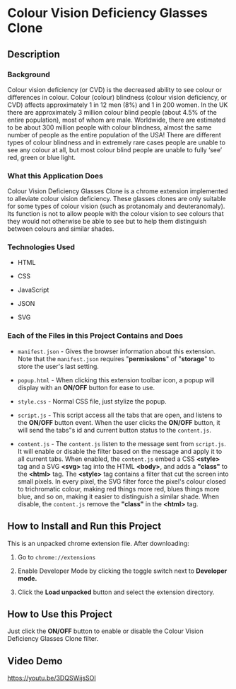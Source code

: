 # Colour Vision Deficiency Glasses Clone

## Description

### Background

Colour vision deficiency (or CVD) is the decreased ability to see colour or differences in colour. Colour (colour) blindness (colour vision deficiency, or CVD) affects approximately 1 in 12 men (8%) and 1 in 200 women. In the UK there are approximately 3 million colour blind people (about 4.5% of the entire population), most of whom are male. Worldwide, there are estimated to be about 300 million people with colour blindness, almost the same number of people as the entire population of the USA! There are different types of colour blindness and in extremely rare cases people are unable to see any colour at all, but most colour blind people are unable to fully ‘see’ red, green or blue light.

### What this Application Does

Colour Vision Deficiency Glasses Clone is a chrome extension implemented to alleviate colour vision deficiency. These glasses clones are only suitable for some types of colour vision (such as protanomaly and deuteranomaly). Its function is not to allow people with the colour vision to see colours that they would not otherwise be able to see but to help them distinguish between colours and similar shades.

### Technologies Used

* HTML

* CSS

* JavaScript

* JSON

* SVG

### Each of the Files in this Project Contains and Does

* `manifest.json` -
Gives the browser information about this extension. Note that the `manifest.json` requires "**permissions**" of "**storage**" to store the user's last setting.

* `popup.html` -
When clicking this extension toolbar icon, a popup will display with an **ON/OFF** button for ease to use.

* `style.css` -
Normal CSS file, just stylize the popup.

* `script.js` -
This script access all the tabs that are open, and listens to the **ON/OFF** button event. When the user clicks the **ON/OFF** button, it will send the tabs"s id and current button status to the `content.js`.

* `content.js` -
The `content.js` listen to the message sent from `script.js`. It will enable or disable the filter based on the message and apply it to all current tabs. When enabled, the `content.js` embed a CSS **\<style>** tag and a SVG **\<svg>** tag into the HTML **\<body>**, and adds a **"class"** to the **\<html>** tag. The **\<style>** tag contains a filter that cut the screen into small pixels. In every pixel, the SVG filter force the pixel's colour closed to trichromatic colour, making red things more red, blues things more blue, and so on, making it easier to distinguish a similar shade. When disable, the `content.js` remove the **"class"** in the **\<html>** tag.

## How to Install and Run this Project

This is an unpacked chrome extension file. After downloading:

1. Go to `chrome://extensions`

2. Enable Developer Mode by clicking the toggle switch next to **Developer mode.**

3. Click the **Load unpacked** button and select the extension directory.

## How to Use this Project

Just click the **ON/OFF** button to enable or disable the Colour Vision Deficiency Glasses Clone filter.

## Video Demo

<https://youtu.be/3DQSWijsSOI>
